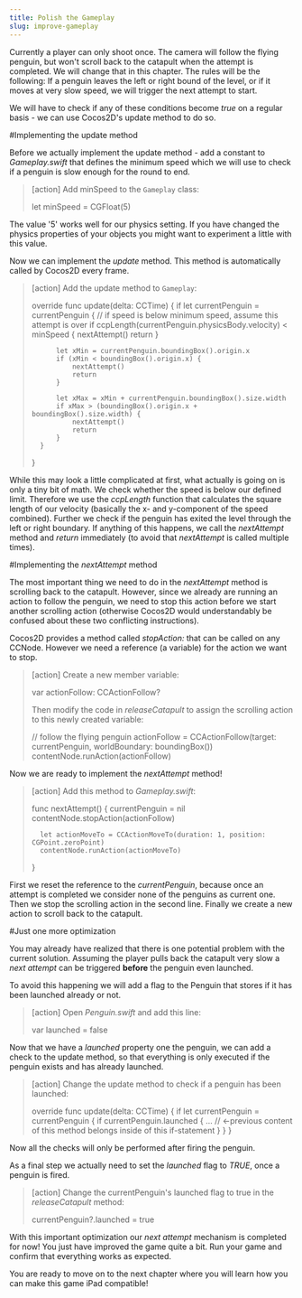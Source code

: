 ```yaml
---
title: Polish the Gameplay
slug: improve-gameplay
---
```


Currently a player can only shoot once. The camera will follow the flying penguin, but won't scroll back to the catapult when the attempt is completed. We will change that in this chapter. The rules will be the following: If a penguin leaves the left or right bound of the level, or if it moves at very slow speed, we will trigger the next attempt to start.

We will have to check if any of these conditions become *true* on a regular basis - we can use Cocos2D's update method to do so.

#Implementing the update method

Before we actually implement the update method - add a constant to *Gameplay.swift* that defines the minimum speed which we will use to check if a penguin is slow enough for the round to end.

> [action]
> Add minSpeed to the `Gameplay` class:
>
>	let minSpeed = CGFloat(5)

The value '5' works well for our physics setting. If you have changed the physics properties of your objects you might want to experiment a little with this value.

Now we can implement the *update* method. This method is automatically called by Cocos2D every frame.

> [action]
> Add the update method to `Gameplay`:
>
>	override func update(delta: CCTime) {
>		if let currentPenguin = currentPenguin {
>			// if speed is below minimum speed, assume this attempt is over
>			if ccpLength(currentPenguin.physicsBody.velocity) < minSpeed {
>				nextAttempt()
>				return
>			}
>
>			let xMin = currentPenguin.boundingBox().origin.x
>			if (xMin < boundingBox().origin.x) {
>				nextAttempt()
>				return
>			}
>
>			let xMax = xMin + currentPenguin.boundingBox().size.width
>			if xMax > (boundingBox().origin.x + boundingBox().size.width) {
>				nextAttempt()
>				return
>			}
>		}
>	}

While this may look a little complicated at first, what actually is going on is only a tiny bit of math. We check whether the speed is below our defined limit. Therefore we use the *ccpLength* function that calculates the square length of our velocity (basically the x- and y-component of the speed combined). Further we check if the penguin has exited the level through the left or right boundary. If anything of this happens, we call the *nextAttempt* method and *return* immediately (to avoid that *nextAttempt* is called multiple times).

#Implementing the *nextAttempt* method

The most important thing we need to do in the *nextAttempt* method is scrolling back to the catapult. However, since we already are running an action to follow the penguin, we need to stop this action before we start another scrolling action (otherwise Cocos2D would understandably be confused about these two conflicting instructions).

Cocos2D provides a method called *stopAction:* that can be called on any CCNode. However we need a reference (a variable) for the action we want to stop. 

> [action]
> Create a new member variable:
>
>	var actionFollow: CCActionFollow?
>
> Then modify the code in *releaseCatapult* to assign the scrolling action to this newly created variable:
>
>	// follow the flying penguin
>	actionFollow = CCActionFollow(target: currentPenguin, worldBoundary: boundingBox())
>	contentNode.runAction(actionFollow)

Now we are ready to implement the *nextAttempt* method!

> [action]
> Add this method to *Gameplay.swift*:
>
>	func nextAttempt() {
>		currentPenguin = nil
>		contentNode.stopAction(actionFollow)
>
>		let actionMoveTo = CCActionMoveTo(duration: 1, position: CGPoint.zeroPoint)
>		contentNode.runAction(actionMoveTo)
>	}

First we reset the reference to the *currentPenguin*, because once an attempt is completed we consider none of the penguins as current one. Then we stop the scrolling action in the second line. Finally we create a new action to scroll back to the catapult.

#Just one more optimization

You may already have realized that there is one potential problem with the current solution. Assuming the player pulls back the catapult very slow a *next attempt* can be triggered **before** the penguin even launched.

To avoid this happening we will add a flag to the Penguin that stores if it has been launched already or not.

> [action]
> Open *Penguin.swift* and add this line:
>
>	var launched = false

Now that we have a *launched* property one the penguin, we can add a check to the update method, so that everything is only executed if the penguin exists and has already launched.

> [action]
> Change the update method to check if a penguin has been launched:
>
>	override func update(delta: CCTime) {
>		if let currentPenguin = currentPenguin {
>       	    if currentPenguin.launched {
>	       	 		... // <-previous content of this method belongs inside of this if-statement
>       		}
>       }
>    }

Now all the checks will only be performed after firing the penguin.

As a final step we actually need to set the *launched* flag to *TRUE*, once a penguin is fired.

> [action]
> Change the currentPenguin's launched flag to true in the *releaseCatapult* method:
>
>    currentPenguin?.launched = true

With this important optimization our *next attempt* mechanism is completed for now! You just have improved the game quite a bit. Run your game and confirm that everything works as expected.

You are ready to move on to the next chapter where you will learn how you can make this game iPad compatible!
